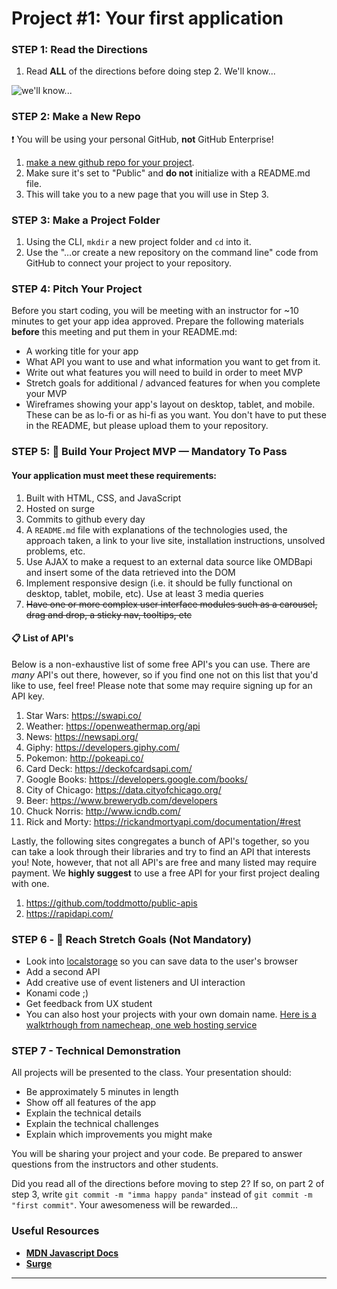
# Project #1: Your first application

### STEP 1: Read the Directions
1) Read **ALL** of the directions before doing step 2. We'll know...

![we'll know...](https://media.giphy.com/media/Zm7mbgZYSehBm/giphy.gif)

### STEP 2: Make a New Repo
:heavy_exclamation_mark: You will be using your personal GitHub, **not** GitHub Enterprise!
1. [make a new github repo for your project](https://help.github.com/articles/create-a-repo/).
2. Make sure it's set to "Public" and **do not** initialize with a README.md file.
3. This will take you to a new page that you will use in Step 3.

### STEP 3: Make a Project Folder
1. Using the CLI, `mkdir` a new project folder and `cd` into it.
2. Use the "…or create a new repository on the command line" code from GitHub to connect your project to your repository.

### STEP 4: Pitch Your Project
Before you start coding, you will be meeting with an instructor for ~10 minutes to get your app idea approved. Prepare the following materials **before** this meeting and put them in your README.md:
- A working title for your app
- What API you want to use and what information you want to get from it. 
- Write out what features you will need to build in order to meet MVP 
- Stretch goals for additional / advanced features for when you complete your MVP 
- Wireframes showing your app's layout on desktop, tablet, and mobile. These can be as lo-fi or as hi-fi as you want. You don't have to put these in the README, but please upload them to your repository.

### STEP 5: &#x1F534; Build Your Project MVP —  Mandatory To Pass

#### Your application must meet these requirements:

  1. Built with HTML, CSS, and JavaScript
  2. Hosted on surge<br>
  3. Commits to github every day<br>
  4. A `README.md` file with explanations of the technologies used, the approach taken, a link to your live site, installation instructions, unsolved problems, etc.
  1. Use AJAX to make a request to an external data source like OMDBapi and insert some of the data retrieved into the DOM
  1. Implement responsive design (i.e. it should be fully functional on desktop, tablet, mobile, etc). Use at least 3 media  queries
  1. ~~Have one or more complex user interface modules such as a carousel, drag and drop, a sticky nav, tooltips, etc~~

#### 📋 List of API's

Below is a non-exhaustive list of some free API's you can use. There are _many_ API's out there, however, so if you find one not on this list that you'd like to use, feel free! Please note that some may require signing up for an API key.

  1. Star Wars: https://swapi.co/
  1. Weather: https://openweathermap.org/api
  1. News: https://newsapi.org/
  1. Giphy: https://developers.giphy.com/
  1. Pokemon: http://pokeapi.co/
  1. Card Deck: https://deckofcardsapi.com/
  1. Google Books: https://developers.google.com/books/
  1. City of Chicago: https://data.cityofchicago.org/
  1. Beer: https://www.brewerydb.com/developers
  1. Chuck Norris: http://www.icndb.com/
  1. Rick and Morty: https://rickandmortyapi.com/documentation/#rest
  
Lastly, the following sites congregates a bunch of API's together, so you can take a look through their libraries and try to find an API that interests you! Note, however, that not all API's are free and many listed may require payment. We **highly suggest** to use a free API for your first project dealing with one. 

  1. https://github.com/toddmotto/public-apis
  1. https://rapidapi.com/

### STEP 6 - &#x1F535; Reach Stretch Goals (Not Mandatory)
- Look into [localstorage](https://developer.mozilla.org/en-US/docs/Web/API/Window/localStorage) so you can save data to the user's browser 
- Add a second API
- Add creative use of event listeners and UI interaction
- Konami code ;)
- Get feedback from UX student
- You can also host your projects with your own domain name. [Here is a walktrhough from namecheap, one web hosting service](https://www.namecheap.com/support/knowledgebase/article.aspx/9645/2208/how-do-i-link-my-domain-to-github-pages)


### STEP 7 - Technical Demonstration

All projects will be presented to the class.  Your presentation should:

* Be approximately 5 minutes in length
* Show off all features of the app
* Explain the technical details
* Explain the technical challenges
* Explain which improvements you might make

You will be sharing your project and your code.  Be prepared to answer questions from the instructors and other students.

Did you read all of the directions before moving to step 2? If so, on part 2 of step 3, write `git commit -m "imma happy panda"` instead of `git commit -m "first commit"`. Your awesomeness will be rewarded...

### Useful Resources

* **[MDN Javascript Docs](https://developer.mozilla.org/en-US/docs/Web/JavaScript)**
* **[Surge](https://surge.sh/)**

<hr>  

